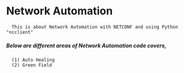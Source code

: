 # Network Automation
      This is about Network Automation with NETCONF and using Python "ncclient"

##### Below are different areas of Network Automation code covers,
      (1) Auto Healing
      (2) Green Field

